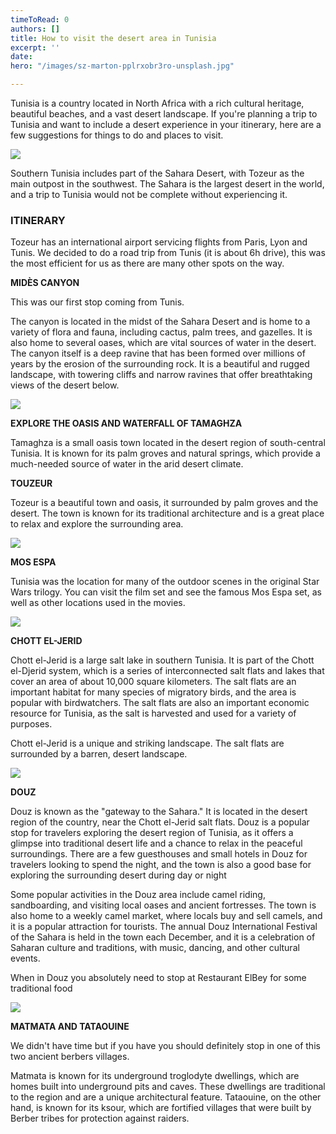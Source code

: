```yaml
---
timeToRead: 0
authors: []
title: How to visit the desert area in Tunisia
excerpt: ''
date: 
hero: "/images/sz-marton-pplrxobr3ro-unsplash.jpg"

---
```

Tunisia is a country located in North Africa with a rich cultural heritage, beautiful beaches, and a vast desert landscape. If you're planning a trip to Tunisia and want to include a desert experience in your itinerary, here are a few suggestions for things to do and places to visit. 

  
![](/images/andrzej-kryszpiniuk-d1is5s5o9xo-unsplash.jpg)

Southern Tunisia includes part of the Sahara Desert, with Tozeur as the main outpost in the southwest. The Sahara is the largest desert in the world, and a trip to Tunisia would not be complete without experiencing it. 

### **ITINERARY** 

Tozeur has an international airport servicing flights from Paris, Lyon and Tunis. We decided to do a road trip from Tunis (it is about 6h drive), this was the most efficient for us as there are many other spots on the way. 

**MIDÈS CANYON**

This was our first stop coming from Tunis.

The canyon is located in the midst of the Sahara Desert and is home to a variety of flora and fauna, including cactus, palm trees, and gazelles. It is also home to several oases, which are vital sources of water in the desert. The canyon itself is a deep ravine that has been formed over millions of years by the erosion of the surrounding rock. It is a beautiful and rugged landscape, with towering cliffs and narrow ravines that offer breathtaking views of the desert below.

![](/images/b3613082-2b2c-4eb6-844d-c08ead57cbf3.JPG)

**EXPLORE THE OASIS AND WATERFALL OF TAMAGHZA**

Tamaghza is a small oasis town located in the desert region of south-central Tunisia. It is known for its palm groves and natural springs, which provide a much-needed source of water in the arid desert climate.

**TOUZEUR**

Tozeur is a beautiful town and oasis, it surrounded by palm groves and the desert. The town is known for its traditional architecture and is a great place to relax and explore the surrounding area.

![](/images/attila-janosi-xlo4v1rrfiy-unsplash.jpg)

**MOS ESPA**

Tunisia was the location for many of the outdoor scenes in the original Star Wars trilogy. You can visit the film set and see the famous Mos Espa set, as well as other locations used in the movies.

![](/images/a427d6ce-e88e-46d4-b5e4-386ca1d14fc4.JPG)

**CHOTT EL-JERID**

Chott el-Jerid is a large salt lake in southern Tunisia. It is part of the Chott el-Djerid system, which is a series of interconnected salt flats and lakes that cover an area of about 10,000 square kilometers. The salt flats are an important habitat for many species of migratory birds, and the area is popular with birdwatchers. The salt flats are also an important economic resource for Tunisia, as the salt is harvested and used for a variety of purposes.

Chott el-Jerid is a unique and striking landscape. The salt flats are surrounded by a barren, desert landscape.

![](/images/6e6d9b75-b54c-4142-a38d-a3ca93acf0a1.JPG)

**DOUZ** 

Douz is known as the "gateway to the Sahara." It is located in the desert region of the country, near the Chott el-Jerid salt flats. Douz is a popular stop for travelers exploring the desert region of Tunisia, as it offers a glimpse into traditional desert life and a chance to relax in the peaceful surroundings. There are a few guesthouses and small hotels in Douz for travelers looking to spend the night, and the town is also a good base for exploring the surrounding desert during day or night

Some popular activities in the Douz area include camel riding, sandboarding, and visiting local oases and ancient fortresses. The town is also home to a weekly camel market, where locals buy and sell camels, and it is a popular attraction for tourists. The annual Douz International Festival of the Sahara is held in the town each December, and it is a celebration of Saharan culture and traditions, with music, dancing, and other cultural events.

When in Douz you absolutely need to stop at Restaurant ElBey for some traditional food 

![](/images/patryk-latoszewski-eqc3vzuak1i-unsplash.jpg)

**MATMATA AND TATAOUINE**

We didn't have time but if you have you should definitely stop in one of this two ancient berbers villages. 

Matmata is known for its underground troglodyte dwellings, which are homes built into underground pits and caves. These dwellings are traditional to the region and are a unique architectural feature. Tataouine, on the other hand, is known for its ksour, which are fortified villages that were built by Berber tribes for protection against raiders.